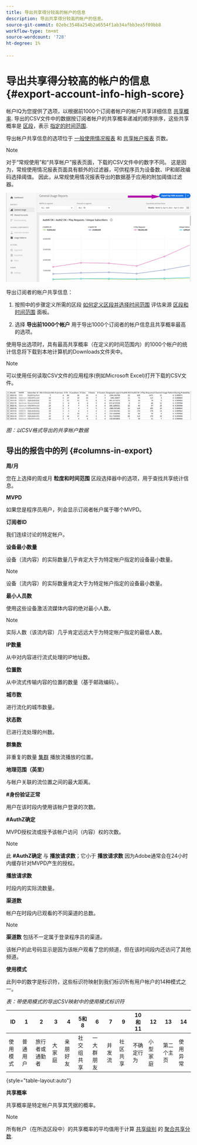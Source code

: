 ```yaml
---
title: 导出共享得分较高的帐户的信息
description: 导出共享得分较高的帐户的信息。
source-git-commit: 02ebc3548a254b2a6554f1ab34afbb3ea5f09bb8
workflow-type: tm+mt
source-wordcount: '728'
ht-degree: 1%

---
```


# 导出共享得分较高的帐户的信息 {#export-account-info-high-score}

帐户IQ为您提供了选项，以根据前1000个订阅者帐户的帐户共享详细信息 [共享概率](/help/AccountIQ/product-concepts.md#account-sharing-probability-def). 导出的CSV文件中的数据按订阅者帐户的共享概率递减的顺序排序，这些共享概率是 [区段](/help/AccountIQ/product-concepts.md#segment-def)，表示 [指定的时间范围](/help/AccountIQ/product-concepts.md#time-frame-def).

导出帐户共享信息的选项位于 [一般使用情况报表](/help/AccountIQ/general-usage-reports.md) 和 [共享帐户报表](/help/AccountIQ/shared-acc-reports.md) 页数。

>[!NOTE]
>
>对于“常规使用”和“共享帐户”报表页面，下载的CSV文件中的数字不同。 这是因为，常规使用情况报表页面具有额外的过滤器，可供程序员为设备数、IP和邮政编码选择阈值。 因此，从常规使用情况报表导出的数据基于应用的附加阈值过滤器。

![导出选项（一般用法）](assets/export.png)

导出订阅者的帐户共享信息：

1. 按照中的步骤定义所需的区段 [如何定义区段并选择时间范围](/help/AccountIQ/howto-select-segment-timeframe.md) 评估来源 [区段和时间范围](/help/AccountIQ/segments-timeframe.md) 面板。

1. 选择 **导出前1000个帐户** 用于导出1000个订阅者的帐户信息且共享概率最高的选项。

使用导出选项时，具有最高共享概率（在定义的时间范围内）的1000个帐户的统计信息将下载到本地计算机的Downloads文件夹中。

>[!NOTE]
>
>可以使用任何读取CSV文件的应用程序(例如Microsoft Excel)打开下载的CSV文件。

![以csv格式导出数据](assets/exported-csv.png)

*图：以CSV格式导出的共享帐户数据*

## 导出的报告中的列 {#columns-in-export}

**周/月**

您在上选择的周或月 **粒度和时间范围** 区段选择器中的选项，用于查找共享统计信息。

**MVPD**

如果您是程序员用户，列会显示订阅者帐户属于哪个MVPD。

**订阅者ID**

我们连续讨论的特定帐户。

**设备最小数量**

设备（流内容）的实际数量几乎肯定大于为特定帐户指定的设备最小数量。

>[!NOTE]
>
>设备（流内容）的实际数量肯定大于为特定帐户指定的设备最小数量。

**最小人员数**

使用这些设备激活流媒体内容的绝对最小人数。

>[!NOTE]
>
>实际人数（该流内容）几乎肯定远远大于为特定帐户指定的最低人数。

**IP数量**

从中对内容进行流式处理的IP地址数。

**位置数**

从中流式传输内容的位置的数量（基于邮政编码）。

**城市数**

进行流化的城市数量。

**状态数**

已进行流处理的州数。

**群集数**

非重复的数量 [集群](/help/AccountIQ/product-concepts.md#cluster-def) 播放流播放的位置。

**地理范围（英里）**

与帐户关联的流位置之间的最大距离。

**#身份验证正常**

用户在该时段内使用该帐户登录的次数。

**#AuthZ确定**

MVPD授权流或授予该帐户访问（内容）权的次数。

>[!NOTE]
>
>此 **#AuthZ确定** 与 **播放请求数**；它小于 **播放请求数** 因为Adobe通常会在24小时内缓存针对MVPD产生的授权。

**播放请求数**

时段内的实际流数量。

**渠道数**

帐户在时段内已观看的不同渠道的总数。

>[!NOTE]
>
>**渠道数** 包括不一定属于登录程序员的渠道。
>
>该帐户的此号码显示是因为该帐户观看了您的频道，但在该时间段内还访问了其他频道。

**使用模式**

此列中的数字是标识符，这些标识符映射到我们标识所有用户帐户的14种模式之一。

*表：带使用模式的导出CSV映射中的使用模式标识符*

| ID | 1 | 2 | 3 | 4 | 5和8 | 6 | 7 | 9 | 10和11 | 12 | 13 | 14 |
|---|---|---|---|---|---|---|---|---|---|---|---|---|
| 使用模式 | 普通用户 | 旅行者或通勤者 | 大家庭 | 亲朋好友 | 社交组共享 | 一大群朋友 | 并发流 | 社区共享 | 不确定行为 | 小型家庭 | 第二个主页 | 使用异常 |

{style="table-layout:auto"}

**共享概率**

共享概率是特定帐户共享其凭据的概率。

>[!NOTE]
>
> 所有帐户（在所选区段中）的共享概率的平均值用于计算 [共享级别](/help/AccountIQ/dashboard.md#sharing-level) 的 [聚合共享分数](/help/AccountIQ/dashboard.md#aggregated-sharing).
